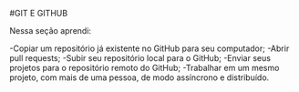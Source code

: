 #GIT E GITHUB

Nessa seção aprendi:

-Copiar um repositório já existente no GitHub para seu computador;
-Abrir pull requests;
-Subir seu repositório local para o GitHub;
-Enviar seus projetos para o repositório remoto do GitHub;
-Trabalhar em um mesmo projeto, com mais de uma pessoa, de modo assíncrono e distribuído.